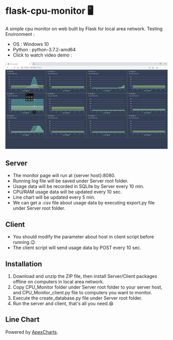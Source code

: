 # flask-cpu-monitor 🖥
A simple cpu monitor on web  built by Flask for local area network.
Testing Environment :
- OS : Windows 10
- Python : python-3.7.2-amd64
- Click to watch video demo :

[![DEMO](https://raw.githubusercontent.com/laplacetw/flask-cpu-monitor/master/demo_01.png)](https://www.youtube.com/watch?v=qZ12nJMpYvA)

## Server
- The monitor page will run at {server host}:8080.
- Running log file will be saved under Server root folder.
- Usage data will be recorded in SQLite by Server every 10 min.
- CPU/RAM usage data will be updated every 10 sec.
- Line chart will be updated every 5 min.
- We can get a .csv file about usage data by executing export.py file under Server root folder.

## Client
- You should modify the parameter about host in client script before running.😉
- The client script will send usage data by POST every 10 sec.

## Installation
1. Download and unzip the ZIP file, then install Server/Client packages offline on computers in local area network.
2. Copy CPU_Monitor folder under Server root folder to your server host, and CPU_Monitor_client.py file to computers you want to monitor.
3. Execute the create_database.py file under Server root folder.
4. Run the server and client, that's all you need.😆

## Line Chart
Powered by [ApexCharts](https://apexcharts.com).
